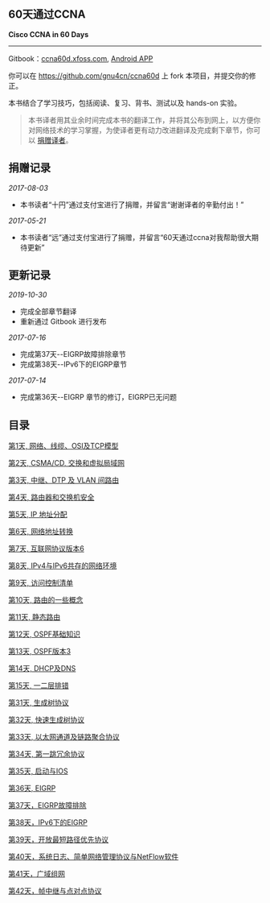 ## 60天通过CCNA

__Cisco CCNA in 60 Days__

___

Gitbook：[ccna60d.xfoss.com](https://ccna60d.xfoss.com/), [Android APP](https://github.com/gnu4cn/ccna60d-app/releases/download/v0.1.2/ccna60d.xfoss.com_v0.1.2.apk)


你可以在 https://github.com/gnu4cn/ccna60d 上 fork 本项目，并提交你的修正。


本书结合了学习技巧，包括阅读、复习、背书、测试以及 hands-on 实验。

> 本书译者用其业余时间完成本书的翻译工作，并将其公布到网上，以方便你对网络技术的学习掌握，为使译者更有动力改进翻译及完成剩下章节，你可以 [捐赠译者](https://github.com/gnu4cn/buy-me-a-coffee)。


## 捐赠记录

*2017-08-03*

- 本书读者“十円”通过支付宝进行了捐赠，并留言“谢谢译者的辛勤付出！”

*2017-05-21*

- 本书读者“远”通过支付宝进行了捐赠，并留言“60天通过ccna对我帮助很大期待更新”

## 更新记录

*2019-10-30*

- 完成全部章节翻译
- 重新通过 Gitbook 进行发布

*2017-07-16*

- 完成第37天--EIGRP故障排除章节
- 完成第38天--IPv6下的EIGRP章节

*2017-07-14*

- 完成第36天--EIGRP 章节的修订，EIGRP已无问题


## 目录

[第1天, 网络、线缆、OSI及TCP模型](d01-Networks-Cables-OSI-and-TCP-Models.md)

[第2天, CSMA/CD, 交换和虚拟局域网](d02-CSMA-CD-Switching-and-VLANs.md)

[第3天, 中继、DTP 及 VLAN 间路由](d03-Trunking-DTP-and-Inter-VLAN-Routing.md)

[第4天, 路由器和交换机安全](d04-Router-and-Switch-Security.md)

[第5天, IP 地址分配](d05-IP-Addressing.md)

[第6天, 网络地址转换](d06-NAT.md)

[第7天, 互联网协议版本6](d07-IPv6.md)

[第8天, IPv4与IPv6共存的网络环境](d08-Integrating-IPv4-and-IPv6-Network-Environments.md)

[第9天, 访问控制清单](d09-ACL.md)

[第10天, 路由的一些概念](d10-Routing-Concepts.md)

[第11天, 静态路由](d11-Static-Routing.md)

[第12天, OSPF基础知识](d12-OSPF-Basics.md)

[第13天, OSPF版本3](d13-OSPFv3.md)

[第14天, DHCP及DNS](d14-DHCP-and-DNS.md)

[第15天, 一二层排错](d15-Layer_1-and-Layer_2-Troubleshooting.md)

[第31天, 生成树协议](d31-Spanning-Tree-Protocol.md)

[第32天, 快速生成树协议](d32-Rapid-Spanning-Tree-Protocol.md)

[第33天, 以太网通道及链路聚合协议](d33-EtherChannels-and-Link-Aggregation-Protocols.md)

[第34天, 第一跳冗余协议](d34-First-Hop-Redundancy-Protocols.md)

[第35天, 启动与IOS](d35-booting-and-IOS.md)

[第36天, EIGRP](d36-EIGRP.md)

[第37天，EIGRP故障排除](d37-Troubleshooting-EIGRP.md)

[第38天，IPv6下的EIGRP](d38-EIGRP-For-IPv6.md)

[第39天，开放最短路径优先协议](d39-OSPF.md)

[第40天，系统日志、简单网络管理协议与NetFlow软件](d40-Syslog-SNMP-and-Netflow.md)

[第41天，广域组网](d41-Wide-Area-Networking.md)

[第42天，帧中继与点对点协议](d42-Frame-Relay-and-PPP.md)
